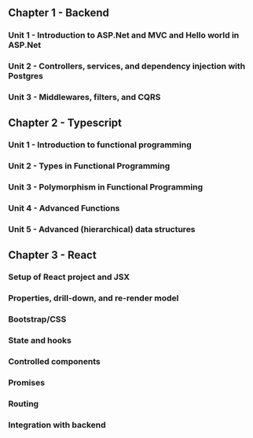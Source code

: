 ## Chapter 1 - Backend 
  ### Unit 1 - Introduction to ASP.Net and MVC and Hello world in ASP.Net

  ### Unit 2 - Controllers, services, and dependency injection with Postgres

  ### Unit 3 - Middlewares, filters, and CQRS


## Chapter 2 - Typescript

  ### Unit 1 - Introduction to functional programming
  
  ### Unit 2 - Types in Functional Programming

  ### Unit 3 - Polymorphism in Functional Programming
  
  ### Unit 4 - Advanced Functions

  ### Unit 5 - Advanced (hierarchical) data structures


## Chapter 3 - React
  ### Setup of React project and JSX
  
  ### Properties, drill-down, and re-render model

  ### Bootstrap/CSS

  ### State and hooks

  ### Controlled components

  ### Promises

  ### Routing

  ### Integration with backend